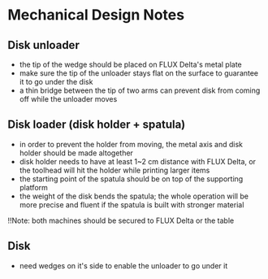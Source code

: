 # Mechanical Design Notes

## Disk unloader
- the tip of the wedge should be placed on FLUX Delta's metal plate
- make sure the tip of the unloader stays flat on the surface to guarantee it to go under the disk
- a thin bridge between the tip of two arms can prevent disk from coming off while the unloader moves


## Disk loader (disk holder + spatula)
- in order to prevent the holder from moving, the metal axis and disk holder should be made altogether
- disk holder needs to have at least 1~2 cm distance with FLUX Delta, or the toolhead will hit the holder while printing larger items
- the starting point of the spatula should be on top of the supporting platform
- the weight of the disk bends the spatula; the whole operation will be more precise and fluent if the spatula is built with stronger material

!!Note: both machines should be secured to FLUX Delta or the table

## Disk
- need wedges on it's side to enable the unloader to go under it
